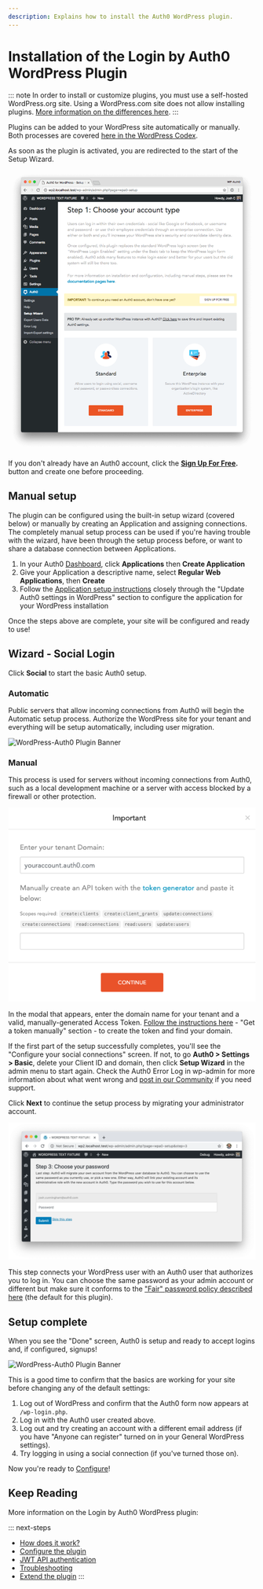 ```yaml
---
description: Explains how to install the Auth0 WordPress plugin.
---
```

# Installation of the Login by Auth0 WordPress Plugin

::: note
In order to install or customize plugins, you must use a self-hosted WordPress.org site. Using a WordPress.com site does not allow installing plugins. [More information on the differences here](https://en.support.wordpress.com/com-vs-org/).
:::

Plugins can be added to your WordPress site automatically or manually. Both processes are covered [here in the WordPress Codex](https://codex.wordpress.org/Managing_Plugins#Installing_Plugins).

As soon as the plugin is activated, you are redirected to the start of the Setup Wizard.

![WordPress-Auth0 Plugin Banner](/media/articles/cms/wordpress/setup-wizard-step-1.png)

If you don't already have an Auth0 account, click the **[Sign Up For Free](https://auth0.com/signup).** button and create one before proceeding. 

## Manual setup

The plugin can be configured using the built-in setup wizard (covered below) or manually by creating an Application and 
assigning connections. The completely manual setup process can be used if you're having trouble with the 
wizard, have been through the setup process before, or want to share a database connection between Applications.

1. In your Auth0 [Dashboard](${manage_url}), click **Applications** then **Create Application**
1. Give your Application a descriptive name, select **Regular Web Applications**, then **Create**
1. Follow the [Application setup instructions](/cms/wordpress/configuration) closely through the "Update Auth0 settings in 
WordPress" section to configure the application for your WordPress installation

Once the steps above are complete, your site will be configured and ready to use!

## Wizard - Social Login

Click **Social** to start the basic Auth0 setup. 

### Automatic

Public servers that allow incoming connections from Auth0 will begin the Automatic setup process. Authorize the WordPress site for your tenant and everything will be setup automatically, including user migration. 

![WordPress-Auth0 Plugin Banner](/media/articles/cms/wordpress/auth0-authorize-app.png)

### Manual

This process is used for servers without incoming connections from Auth0, such as a local development machine or a server with access blocked by a firewall or other protection. 

![WordPress-Auth0 Plugin Banner](/media/articles/cms/wordpress/setup-wizard-social-modal.png)

In the modal that appears, enter the domain name for your tenant and a valid, manually-generated Access Token. [Follow the instructions here](/api/management/v2/tokens#get-a-token-manually) - "Get a token manually" section - to create the token and find your domain.  

If the first part of the setup successfully completes, you'll see the "Configure your social connections" screen. If not, to go **Auth0 > Settings > Basic**, delete your Client ID and domain, then click **Setup Wizard** in the admin menu to start again. Check the Auth0 Error Log in wp-admin for more information about what went wrong and [post in our Community](https://community.auth0.com/topics/wordpress) if you need support. 

Click **Next** to continue the setup process by migrating your administrator account.

![WordPress-Auth0 Plugin Banner](/media/articles/cms/wordpress/setup-wizard-migrate-admin.png)

This step connects your WordPress user with an Auth0 user that authorizes you to log in. You can choose the same password as your admin account or different but make sure it conforms to the ["Fair" password policy described here](/connections/database/password-strength#password-policies) (the default for this plugin).

## Setup complete

When you see the "Done" screen, Auth0 is setup and ready to accept logins and, if configured, signups!

![WordPress-Auth0 Plugin Banner](/media/articles/cms/wordpress/setup-wizard-complete.png)

This is a good time to confirm that the basics are working for your site before changing any of the default settings:

1. Log out of WordPress and confirm that the Auth0 form now appears at `/wp-login.php`.
1. Log in with the Auth0 user created above.
1. Log out and try creating an account with a different email address (if you have "Anyone can register" turned on in your General WordPress settings).
1. Try logging in using a social connection (if you've turned those on).

Now you're ready to [Configure](/cms/wordpress/configuration)!

## Keep Reading

More information on the Login by Auth0 WordPress plugin:

::: next-steps
* [How does it work?](/cms/wordpress/how-does-it-work)
* [Configure the plugin](/cms/wordpress/configuration)
* [JWT API authentication](/cms/wordpress/jwt-authentication)
* [Troubleshooting](/cms/wordpress/troubleshoot)
* [Extend the plugin](/cms/wordpress/extending)
:::
